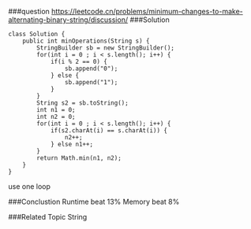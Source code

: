 ###question
https://leetcode.cn/problems/minimum-changes-to-make-alternating-binary-string/discussion/
###Solution
```
class Solution {
    public int minOperations(String s) {
        StringBuilder sb = new StringBuilder();
        for(int i = 0 ; i < s.length(); i++) {
            if(i % 2 == 0) {
                sb.append("0");
            } else {
                sb.append("1");
            }
        }
        String s2 = sb.toString();
        int n1 = 0;
        int n2 = 0;
        for(int i = 0 ; i < s.length(); i++) {
            if(s2.charAt(i) == s.charAt(i)) {
                n2++;
            } else n1++;
        }
        return Math.min(n1, n2);
    }
}
```

use one loop

###Conclustion
Runtime beat 13%
Memory beat 8%

###Related Topic
String